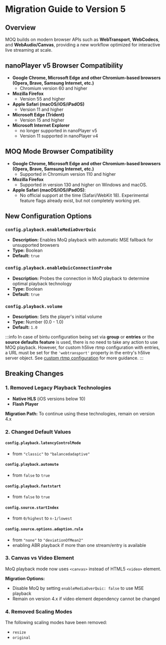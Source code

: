 # Migration Guide to Version 5

## Overview

MOQ builds on modern browser APIs such as **WebTransport**, **WebCodecs**, and **WebAudio/Canvas**, providing a new workflow optimized for  interactive live streaming at scale.

## nanoPlayer v5 Browser Compatibility  

- **Google Chrome, Microsoft Edge and other Chromium-based browsers (Opera, Brave, Samsung Internet, etc.)**
  - Chromium version 60 and higher
- **Mozilla Firefox**
  - Version 55 and higher
- **Apple Safari (macOS/iOS/iPadOS)**
  - Version 11 and higher
- **Microsoft Edge (Trident)**
  - Version 15 and higher
- **Microsoft Internet Explorer**
  - no longer supported in nanoPlayer v5
  - Version 11 supported in nanoPlayer v4

## MOQ Mode Browser Compatibility

- **Google Chrome, Microsoft Edge and other Chromium-based browsers (Opera, Brave, Samsung Internet, etc.)**
  - Supported in Chromium version 110 and higher
- **Mozilla Firefox**
  - Supported in version 130 and higher on Windows and macOS.
- **Apple Safari (macOS/iOS/iPadOS)**:
  - No official support at the time (Safari/WebKit 18). Experimental feature flags already exist, but not completely working yet.

## New Configuration Options

### `config.playback.enableMediaOverQuic`

- **Description:** Enables MoQ playback with automatic MSE fallback for unsupported browsers
- **Type:** Boolean
- **Default:** `true`

### `config.playback.enableQuicConnectionProbe`

- **Description:** Probes the connection in MoQ playback to determine optimal playback technology
- **Type:** Boolean  
- **Default:** `true`

### `config.playback.volume`

- **Description:** Sets the player's initial volume
- **Type:** Number (0.0 - 1.0)
- **Default:** `1.0`

:::info
In case of bintu configuration being set via **group** or **entries** or the **source defaults feature** is used, there is no need to take any action to use MOQ playback. However, for custom h5live rtmp configuration with entries, a URL must be set for the `'webtransport'` property in the entry's h5live server object. See [custom rtmp configuration](./nanoplayer_getting_started#option-3-custom-configuration-with-RTMP-streamname) for more guidance.
:::

## Breaking Changes

### 1. Removed Legacy Playback Technologies

- **Native HLS** (iOS versions below 10)
- **Flash Player**

**Migration Path:** To continue using these technologies, remain on version 4.x

### 2. Changed Default Values

#### `config.playback.latencyControlMode`

- from `"classic"` to `"balancedadaptive"`

#### `config.playback.automute`

- from `false` to `true`

#### `config.playback.faststart`

- from `false` to `true`

#### `config.source.startIndex`

- from `0/highest` to `n-1/lowest`

#### `config.source.options.adaption.rule`

- from `"none"` to `"deviationOfMean2"`
- enabling ABR playback if more than one stream/entry is available

### 3. Canvas vs Video Element

MoQ playback mode now uses `<canvas>` instead of HTML5 `<video>` element.

**Migration Options:**

- Disable MoQ by setting `enableMediaOverQuic: false` to use MSE playback
- Remain on version 4.x if video element dependency cannot be changed

### 4. Removed Scaling Modes

The following scaling modes have been removed:

- `resize`
- `original`
